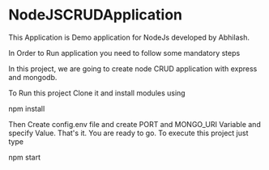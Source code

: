 # NodeJSCRUDApplication

This Application is Demo application for NodeJs developed by Abhilash. 

In Order to Run application you need to follow some mandatory steps

In this project, we are going to create node CRUD application with express and mongodb.

To Run this project Clone it and install modules using

npm install

Then Create config.env file and create PORT and MONGO_URI Variable and specify Value. That's it. You are ready to go. To execute this project just type

npm start

